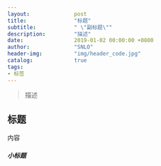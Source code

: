 ```yaml
---
layout:              post
title:               "标题"
subtitle:            " \"副标题\""
description:	     "描述"
date:                2019-01-02 00:00:00 +0800
author:              "SNLO"
header-img:          "img/header_code.jpg"
catalog:             true
tags:
- 标签
---
```


> 描述

## 标题

内容

##### 小标题
